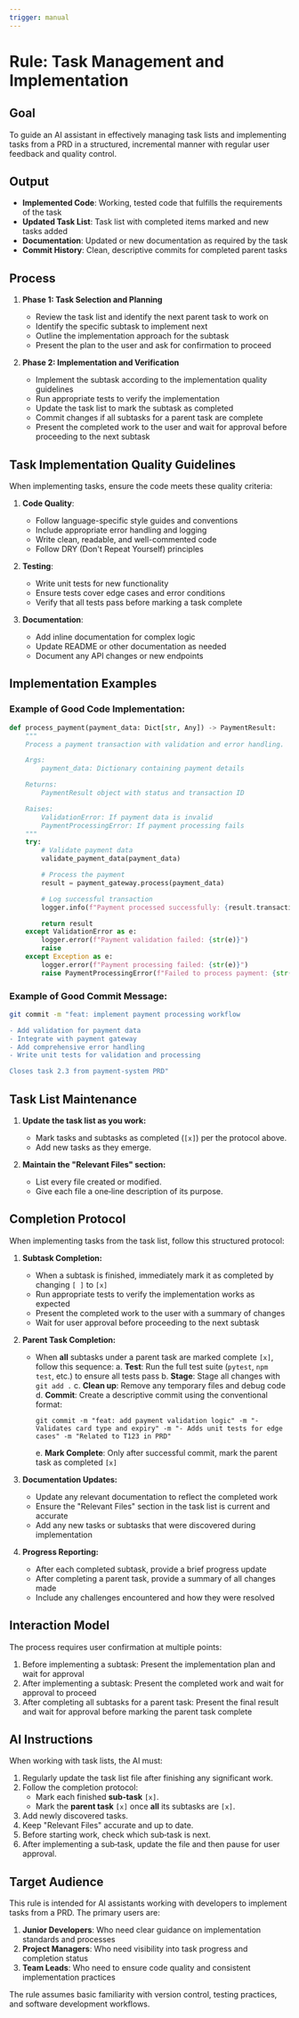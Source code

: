 ```yaml
---
trigger: manual
---
```


# Rule: Task Management and Implementation

## Goal

To guide an AI assistant in effectively managing task lists and implementing tasks from a PRD in a structured, incremental manner with regular user feedback and quality control.

## Output

- **Implemented Code**: Working, tested code that fulfills the requirements of the task
- **Updated Task List**: Task list with completed items marked and new tasks added
- **Documentation**: Updated or new documentation as required by the task
- **Commit History**: Clean, descriptive commits for completed parent tasks

## Process

1. **Phase 1: Task Selection and Planning**

   - Review the task list and identify the next parent task to work on
   - Identify the specific subtask to implement next
   - Outline the implementation approach for the subtask
   - Present the plan to the user and ask for confirmation to proceed

2. **Phase 2: Implementation and Verification**
   - Implement the subtask according to the implementation quality guidelines
   - Run appropriate tests to verify the implementation
   - Update the task list to mark the subtask as completed
   - Commit changes if all subtasks for a parent task are complete
   - Present the completed work to the user and wait for approval before proceeding to the next subtask

## Task Implementation Quality Guidelines

When implementing tasks, ensure the code meets these quality criteria:

1. **Code Quality**:

   - Follow language-specific style guides and conventions
   - Include appropriate error handling and logging
   - Write clean, readable, and well-commented code
   - Follow DRY (Don't Repeat Yourself) principles

2. **Testing**:

   - Write unit tests for new functionality
   - Ensure tests cover edge cases and error conditions
   - Verify that all tests pass before marking a task complete

3. **Documentation**:
   - Add inline documentation for complex logic
   - Update README or other documentation as needed
   - Document any API changes or new endpoints

## Implementation Examples

### Example of Good Code Implementation:

```python
def process_payment(payment_data: Dict[str, Any]) -> PaymentResult:
    """
    Process a payment transaction with validation and error handling.

    Args:
        payment_data: Dictionary containing payment details

    Returns:
        PaymentResult object with status and transaction ID

    Raises:
        ValidationError: If payment data is invalid
        PaymentProcessingError: If payment processing fails
    """
    try:
        # Validate payment data
        validate_payment_data(payment_data)

        # Process the payment
        result = payment_gateway.process(payment_data)

        # Log successful transaction
        logger.info(f"Payment processed successfully: {result.transaction_id}")

        return result
    except ValidationError as e:
        logger.error(f"Payment validation failed: {str(e)}")
        raise
    except Exception as e:
        logger.error(f"Payment processing failed: {str(e)}")
        raise PaymentProcessingError(f"Failed to process payment: {str(e)}")
```

### Example of Good Commit Message:

```bash
git commit -m "feat: implement payment processing workflow

- Add validation for payment data
- Integrate with payment gateway
- Add comprehensive error handling
- Write unit tests for validation and processing

Closes task 2.3 from payment-system PRD"
```

## Task List Maintenance

1. **Update the task list as you work:**

   - Mark tasks and subtasks as completed (`[x]`) per the protocol above.
   - Add new tasks as they emerge.

2. **Maintain the "Relevant Files" section:**
   - List every file created or modified.
   - Give each file a one‑line description of its purpose.

## Completion Protocol

When implementing tasks from the task list, follow this structured protocol:

1. **Subtask Completion:**

   - When a subtask is finished, immediately mark it as completed by changing `[ ]` to `[x]`
   - Run appropriate tests to verify the implementation works as expected
   - Present the completed work to the user with a summary of changes
   - Wait for user approval before proceeding to the next subtask

2. **Parent Task Completion:**

   - When **all** subtasks under a parent task are marked complete `[x]`, follow this sequence:
     a. **Test**: Run the full test suite (`pytest`, `npm test`, etc.) to ensure all tests pass
     b. **Stage**: Stage all changes with `git add .`
     c. **Clean up**: Remove any temporary files and debug code
     d. **Commit**: Create a descriptive commit using the conventional format:
     ```
     git commit -m "feat: add payment validation logic" -m "- Validates card type and expiry" -m "- Adds unit tests for edge cases" -m "Related to T123 in PRD"
     ```
     e. **Mark Complete**: Only after successful commit, mark the parent task as completed `[x]`

3. **Documentation Updates:**

   - Update any relevant documentation to reflect the completed work
   - Ensure the "Relevant Files" section in the task list is current and accurate
   - Add any new tasks or subtasks that were discovered during implementation

4. **Progress Reporting:**
   - After each completed subtask, provide a brief progress update
   - After completing a parent task, provide a summary of all changes made
   - Include any challenges encountered and how they were resolved

## Interaction Model

The process requires user confirmation at multiple points:

1. Before implementing a subtask: Present the implementation plan and wait for approval
2. After implementing a subtask: Present the completed work and wait for approval to proceed
3. After completing all subtasks for a parent task: Present the final result and wait for approval before marking the parent task complete

## AI Instructions

When working with task lists, the AI must:

1. Regularly update the task list file after finishing any significant work.
2. Follow the completion protocol:
   - Mark each finished **sub‑task** `[x]`.
   - Mark the **parent task** `[x]` once **all** its subtasks are `[x]`.
3. Add newly discovered tasks.
4. Keep "Relevant Files" accurate and up to date.
5. Before starting work, check which sub‑task is next.
6. After implementing a sub‑task, update the file and then pause for user approval.

## Target Audience

This rule is intended for AI assistants working with developers to implement tasks from a PRD. The primary users are:

1. **Junior Developers**: Who need clear guidance on implementation standards and processes
2. **Project Managers**: Who need visibility into task progress and completion status
3. **Team Leads**: Who need to ensure code quality and consistent implementation practices

The rule assumes basic familiarity with version control, testing practices, and software development workflows.

